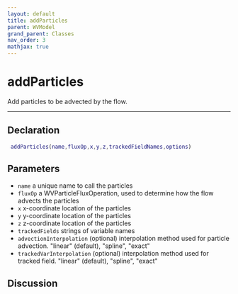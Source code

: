 ```yaml
---
layout: default
title: addParticles
parent: WVModel
grand_parent: Classes
nav_order: 3
mathjax: true
---
```


#  addParticles

Add particles to be advected by the flow.


---

## Declaration
```matlab
 addParticles(name,fluxOp,x,y,z,trackedFieldNames,options)
```
## Parameters
+ `name`  a unique name to call the particles
+ `fluxOp`  a WVParticleFluxOperation, used to determine how the flow advects the particles
+ `x`  x-coordinate location of the particles
+ `y`  y-coordinate location of the particles
+ `z`  z-coordinate location of the particles
+ `trackedFields`  strings of variable names
+ `advectionInterpolation`  (optional) interpolation method used for particle advection. "linear" (default), "spline", "exact"
+ `trackedVarInterpolation`  (optional) interpolation method used for tracked field. "linear" (default), "spline", "exact"

## Discussion

                    
